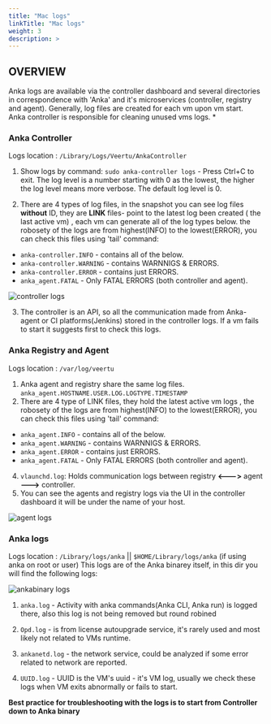 ```yaml
---
title: "Mac logs"
linkTitle: "Mac logs"
weight: 3
description: >
---
```



## OVERVIEW

Anka logs are available via the controller dashboard and several directories in correspondence with 'Anka' and it's microservices (controller, registry and agent). Generally, log files are created for each vm upon vm start.  
Anka controller is responsible for cleaning unused vms logs. 
* 

### Anka Controller 

Logs location : `/Library/Logs/Veertu/AnkaController`
1. Show logs by command: `sudo anka-controller logs` - Press Ctrl+C to exit. The log level is a number starting with 0 as the lowest, the higher the log level means more verbose. The default log level is 0. 
 
2. There are 4 types of log files, in the snapshot you can see log files **without** ID, they are **LINK** files- point to the latest log been created ( the last active vm) , each vm can generate all of the log types below. the robosety of the logs are from highest(INFO) to the lowest(ERROR), you can check this files using 'tail' command:

 * `anka-controller.INFO` - contains all of the below. 
 * `anka-controller.WARNING` - contains WARNNIGS & ERRORS.
 * `anka-controller.ERROR` - contains just ERRORS.
 * `anka_agent.FATAL` - Only FATAL ERRORS (both controller and agent).

![controller logs](/images/anka-build/logs/ankaControllerlogs.png)


3. The controller is an API, so all the communication made from Anka-agent or CI platforms(Jenkins) stored in the controller logs. If a vm fails to start it suggests first to check this logs.


### Anka Registry and Agent 

Logs location : `/var/log/veertu`
1. Anka agent and registry share the same log files.
 `anka_agent.HOSTNAME.USER.LOG.LOGTYPE.TIMESTAMP`
2. There are 4 type of LINK files, they hold the latest active vm logs , the robosety of the logs are from highest(INFO) to the lowest(ERROR), you can check this files using 'tail' command:

 * `anka_agent.INFO` - contains all of the below.
 * `anka_agent.WARNING` - contains WARNNIGS & ERRORS.
 * `anka_agent.ERROR` - contains just ERRORS.
 * `anka_agent.FATAL` - Only FATAL ERRORS (both controller and agent).

4. `vlaunchd.log`: Holds communication logs between registry **<--->** agent **--->** controller.
3. You can see the agents and registry logs via the UI in the controller dashboard it will be under the name of your host. 

![agent logs](/images/anka-build/logs/dashboardlogs.png)


### Anka logs

 Logs location : `/Library/logs/anka` || `$HOME/Library/logs/anka` (if using anka on root or user)
This logs are of the Anka binarey itself, in this dir you will find the following logs:

![ankabinary logs](/images/anka-build/logs/ankabinarylogs.png)

1. `anka.log` - Activity with anka commands(Anka CLI, Anka run) is logged there, also this log is not being removed but round robined

2. `Opd.log` - is from license autoupgrade service, it's rarely used and most likely not related to VMs runtime.

3. `ankanetd.log` - the  network service, could be analyzed if some error related to network are reported.

4. `UUID.log` - UUID is the VM's uuid - it's VM log, usually we check these logs when VM exits abnormally or fails to start.


**Best practice for troubleshooting with the logs is to start from Controller down to Anka binary**